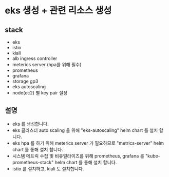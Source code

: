 # eks 생성 + 관련 리소스 생성

## stack

- eks
- istio
- kiali
- alb ingress controller
- meterics server (hpa를 위해 필수)
- prometheus
- grafana
- storage gp3
- eks autoscaling
- node(ec2) 별 key pair 설정

## 설명

- eks 를 생성합니다.
- eks 클러스터 auto scaling 을 위해 "eks-autoscaling" helm chart 를 설치 합니다.
- eks hpa 를 하기 위해 meterics server 가 필요하므로 "metrics-server" helm chart 를 통해 설치 합니다.
- 시스템 메트릭 수집 및 비쥬얼라이즈를 위해 prometheus, grafana 를 "kube-prometheus-stack" helm chart 를 통해 설치 합니다.
- istio 를 설치하고, kiali 도 설치합니다.
